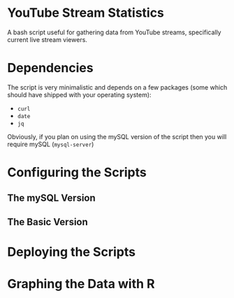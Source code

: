 # YouTube Stream Statistics 

A bash script useful for gathering data from YouTube streams, specifically current live stream viewers. 

# Dependencies

The script is very minimalistic and depends on a few packages (some which should have shipped with your operating system):
* `curl` 
* `date`
* `jq`

Obviously, if you plan on using the mySQL version of the script then you will require mySQL (`mysql-server`)

# Configuring the Scripts

## The mySQL Version 

## The Basic Version

# Deploying the Scripts

# Graphing the Data with R
